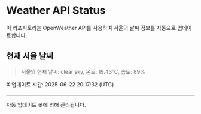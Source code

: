 
# Weather API Status

이 리포지토리는 OpenWeather API를 사용하여 서울의 날씨 정보를 자동으로 업데이트합니다.

## 현재 서울 날씨
> 서울의 현재 날씨: clear sky, 온도: 19.43°C, 습도: 89%

⏳ 업데이트 시간: 2025-06-22 20:17:32 (UTC)

---
자동 업데이트 봇에 의해 관리됩니다.
